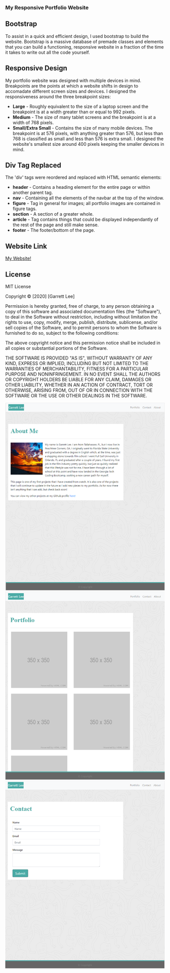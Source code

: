 ### My Responsive Portfolio Website ###

## Bootstrap

To assist in a quick and efficient design, I used bootstrap to build the website. Bootstrap is a massive database of premade classes and elements that you can build a functioning, responsive website in a fraction of the time it takes to write out all the code yourself.

## Responsive Design

My portfolio website was designed with multiple devices in mind. Breakpoints are the points at which a website shifts in design to accomadate different screen sizes and devices. I designed the responsiveness around the three breakpoint sizes:
- **Large** - Roughly equivalent to the size of a laptop screen and the breakpoint is at a width greater than or equal to 992 pixels.
- **Medium** - The size of many tablet screens and the breakpoint is at a width of 768 pixels.
- **Small/Extra Small** - Contains the size of many mobile devices. The breakpoint is at 576 pixels, with anything greater than 576, but less than 768 is classified as small and less than 576 is extra small. I designed the website's smallest size around 400 pixels keeping the smaller devices in mind.

## Div Tag Replaced

The 'div' tags were reordered and replaced with HTML semantic elements: 
  - **header** - Contains a heading element for the entire page or within another parent tag.
  - **nav** - Containing all the elements of the navbar at the top of the window.
  - **figure** - Tag in general for images; all portfolio images are contained in figure tags.
  - **section** - A section of a greater whole.
  - **article** - Tag contains things that could be displayed independantly of the rest of the page and still make sense.
  - **footer** - The footer/bottom of the page.

## Website Link
[My Website!](https://rgl10d.github.io/my-portfolio/)

## License
MIT License

Copyright © [2020] [Garrett Lee]

Permission is hereby granted, free of charge, to any person obtaining a copy
of this software and associated documentation files (the "Software"), to deal
in the Software without restriction, including without limitation the rights
to use, copy, modify, merge, publish, distribute, sublicense, and/or sell
copies of the Software, and to permit persons to whom the Software is
furnished to do so, subject to the following conditions:

The above copyright notice and this permission notice shall be included in all
copies or substantial portions of the Software.

THE SOFTWARE IS PROVIDED "AS IS", WITHOUT WARRANTY OF ANY KIND, EXPRESS OR
IMPLIED, INCLUDING BUT NOT LIMITED TO THE WARRANTIES OF MERCHANTABILITY,
FITNESS FOR A PARTICULAR PURPOSE AND NONINFRINGEMENT. IN NO EVENT SHALL THE
AUTHORS OR COPYRIGHT HOLDERS BE LIABLE FOR ANY CLAIM, DAMAGES OR OTHER
LIABILITY, WHETHER IN AN ACTION OF CONTRACT, TORT OR OTHERWISE, ARISING FROM,
OUT OF OR IN CONNECTION WITH THE SOFTWARE OR THE USE OR OTHER DEALINGS IN THE
SOFTWARE.

![aboutme](assets/images/aboutme.png)
![portfolio](assets/images/portfolio.png)
![contact](Assets/Images/contact.png)